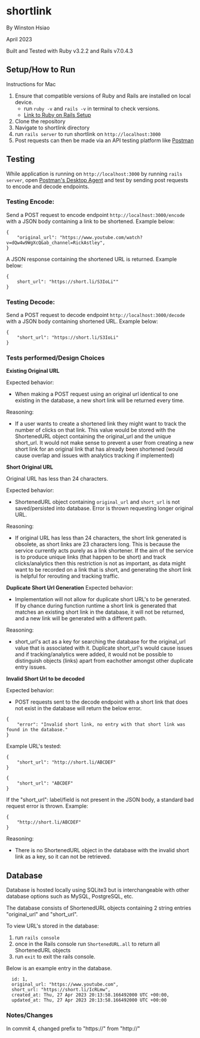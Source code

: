 # shortlink
By Winston Hsiao

April 2023

Built and Tested with Ruby v3.2.2 and Rails v7.0.4.3


## Setup/How to Run
Instructions for Mac
1. Ensure that compatible versions of Ruby and Rails are installed on local device.
	- run `ruby -v` and `rails -v` in terminal to check versions.
	- [Link to Ruby on Rails Setup](https://guides.rubyonrails.org/v5.1/getting_started.html)
2. Clone the repository
3. Navigate to shortlink directory
4. run `rails server` to run shortlink on `http://localhost:3000`
5. Post requests can then be made via an API testing platform like [Postman](https://www.postman.com/)


## Testing
While application is running on `http://localhost:3000` by running  `rails server`,
open [Postman's Desktop Agent](https://www.postman.com/downloads/postman-agent/) and test by sending post requests to encode and decode endpoints.

### Testing Encode:
Send a POST request to encode endpoint `http://localhost:3000/encode` with a JSON body containing a link to be shortened. Example below:
```
{
	"original_url": "https://www.youtube.com/watch?v=dQw4w9WgXcQ&ab_channel=RickAstley",
}
```
A JSON response containing the shortened URL is returned. Example below:
```
{
	short_url": "https://short.li/S3IoLi""
}
```

### Testing Decode:
Send a POST request to decode endpoint `http://localhost:3000/decode` with a JSON body containing shortened URL. Example below:
```
{
	"short_url": "https://short.li/S3IoLi"
}
```


### Tests performed/Design Choices
**Existing Original URL**

Expected behavior: 
- When making a POST request using an original url identical to one existing in the database, a new short link will be returned every time.

Reasoning: 
- If a user wants to create a shortened link they might want to track the number of clicks on that link. This value would be stored with the ShortenedURL object containing the original_url and the unique short_url. It would not make sense to prevent a user from creating a new short link for an original link that has already been shortened (would cause overlap and issues with analytics tracking if implemented)

**Short Original URL**

Original URL has less than 24 characters.

Expected behavior:
-  ShortenedURL object containing `original_url` and `short_url` is not saved/persisted into database. Error is thrown requesting longer original URL.

Reasoning:
- If original URL has less than 24 characters, the short link generated is obsolete, as short links are 23 characters long. This is because the service currently acts purely as a link shortener. If the aim of the service is to produce unique links (that happen to be short) and track clicks/analytics then this restriction is not as important, as data might want to be recorded on a link that is short, and generating the short link is helpful for rerouting and tracking traffic.

**Duplicate Short Url Generation**
Expected behavior:
- Implementation will not allow for duplicate short URL's to be generated. If by chance during function runtime a short link is generated that matches an existing short link in the database, it will not be returned, and a new link will be generated with a different path.

Reasoning:
- short_url's act as a key for searching the database for the original_url value that is associated with it. Duplicate short_url's would cause issues and if tracking/analytics were added, it would not be possible to distinguish objects (links) apart from eachother amongst other duplicate entry issues.

**Invalid Short Url to be decoded**

Expected behavior:
- POST requests sent to the decode endpoint with a short link that does not exist in the database will return the below error.
```
{
	"error": "Invalid short link, no entry with that short link was found in the database."
}
```

Example URL's tested:
```
{
	"short_url": "http://short.li/ABCDEF"
}
```

```
{
	"short_url": "ABCDEF"
}
```

If the "short_url": label/field is not present in the JSON body, a standard bad request error is thrown.
Example:
```
{
	"http://short.li/ABCDEF"
}
```

Reasoning:
- There is no ShortenedURL object in the database with the invalid short link as a key, so it can not be retrieved. 


## Database
Database is hosted locally using SQLite3 but is interchangeable with other database options such as MySQL, PostgreSQL, etc.

The database consists of ShortenedURL objects containing 2 string entries "original_url" and "short_url".

To view URL's stored in the database:
1. run `rails console`
2. once in the Rails console run `ShortenedURL.all` to return all ShortenedURL objects
3. run `exit` to exit the rails console.

Below is an example entry in the database.
```
  id: 1,                                                                
  original_url: "https://www.youtube.com",                              
  short_url: "https://short.li/IcRLmw",                                  
  created_at: Thu, 27 Apr 2023 20:13:58.166492000 UTC +00:00,           
  updated_at: Thu, 27 Apr 2023 20:13:58.166492000 UTC +00:00
  ```

### Notes/Changes
In commit 4, changed prefix to "https://" from "http://"